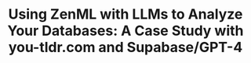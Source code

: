 ---
title: "Using ZenML with LLMs to Analyze Your Databases: A Case Study with you-tldr.com and Supabase/GPT-4"
redirect_to: 
---